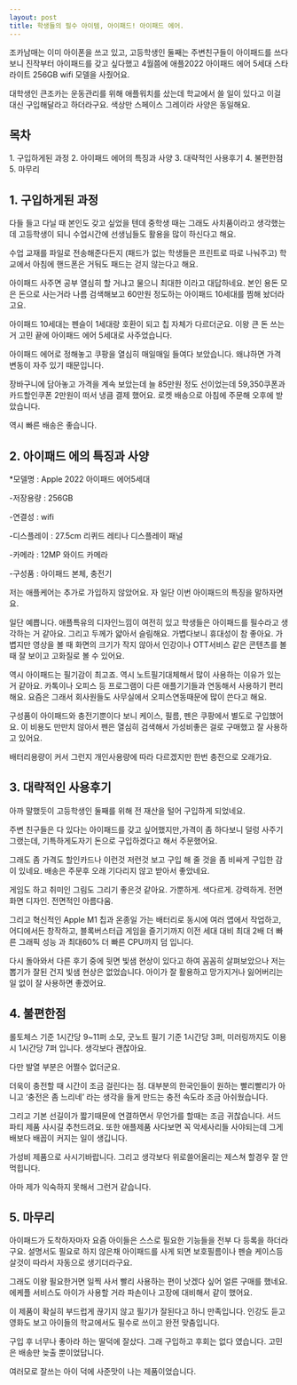 ```yaml
---
layout: post
title: 학생들의 필수 아이템, 아이패드! 아이패드 에어.
---
```


조카남매는 이미 아이폰을 쓰고 있고, 고등학생인 둘째는 주변친구들이 아이패드를 쓰다보니 진작부터 아이패드를 갖고 싶다했고 4월쯤에 애플2022 아이패드 에어 5세대 스타라이트 256GB wifi 모델을 사줬어요.

대학생인 큰조카는 운동관리를 위해 애플워치를 샀는데 학교에서 쓸 일이 있다고 이걸 대신 구입해달라고 하더라구요. 색상만 스페이스 그레이라 사양은 동일해요.


<h2>목차</h2>
1. 구입하게된 과정
2. 아이패드 에어의 특징과 사양
3. 대략적인 사용후기
4. 불편한점
5. 마무리


<h2>1. 구입하게된 과정</h2>
다들 들고 다닐 때 본인도 갖고 싶었을 텐데 중학생 때는 그래도 사치품이라고 생각했는데 고등학생이 되니 수업시간에 선생님들도 활용을 많이 하신다고 해요.

수업 교재를 파일로 전송해준다든지 (패드가 없는 학생들은 프린트로 따로 나눠주고) 학교에서 아침에 핸드폰은 거둬도 패드는 걷지 않는다고 해요.

아이패드 사주면 공부 열심히 할 거냐고 물으니 최대한 이라고 대답하네요.
본인 용돈 모은 돈으로 사는거라 나름 검색해보고 60만원 정도하는 아이패드 10세대를 찜해 놨더라고요.

아이패드 10세대는 펜슬이 1세대랑 호환이 되고 칩 자체가 다르더군요.
이왕 큰 돈 쓰는 거 고민 끝에 아이패드 에어 5세대로 사주었습니다.

아이패드 에어로 정해놓고 쿠팡을 열심히 매일매일 들여다 보았습니다.
왜냐하면 가격 변동이 자주 있기 때문입니다.

장바구니에 담아놓고 가격을 계속 보았는데 늘 85만원 정도 선이었는데 59,350쿠폰과 카드할인쿠폰 2만원이 떠서 냉큼 결제 했어요.
로켓 배송으로 아침에 주문해 오후에 받았습니다.

역시 빠른 배송은 좋습니다.



<h2>2. 아이패드 에의 특징과 사양</h2>
*모델명 : Apple 2022 아이패드 에어5세대

-저장용량 : 256GB

-연결성 : wifi

-디스플레이 : 27.5cm 리퀴드 레티나 디스플레이 패널

-카메라 : 12MP 와이드 카메라

-구성품 : 아이패드 본체, 충전기

저는 애플케어는 추가로 가입하지 않았어요.
자 일단 이번 아이패드의 특징을 말하자면요.

일단 예쁩니다. 애플특유의 디자인느낌이 여전히 있고 학생들은 아이패드를 필수라고 생각하는 거 같아요.
그리고 두께가 얇아서 슬림해요. 가볍다보니 휴대성이 참 좋아요. 가볍지만 영상을 볼 때 화면의 크기가 작지 않아서 인강이나 OTT서비스 같은 콘텐츠를 볼 때 잘 보이고 고화질로 볼 수 있어요.

역시 아이패드는 필기감이 최고죠. 역시 노트필기대체해서 많이 사용하는 이유가 있는 거 같아요.
카톡이나 오피스 등 프로그램이 다른 애플기기들과 연동해서 사용하기 편리해요. 요즘은 그래서 회사원들도 사무실에서 오피스연동때문에 많이 쓴다고 해요.

구성품이 아이패드와 충전기뿐이다 보니 케이스, 필름, 펜은 쿠팡에서 별도로 구입했어요. 이 비용도 만만치 않아서 펜은 열심히 검색해서 가성비좋은 걸로 구매했고 잘 사용하고 있어요.

배터리용량이 커서 그런지 개인사용량에 따라 다르겠지만 한번 충전으로 오래가요.



<h2>3. 대략적인 사용후기</h2>
아까 말했듯이 고등학생인 둘째를 위해 전 재산을 털어 구입하게 되었네요.

주변 친구들은 다 있다는 아이패드를 갖고 싶어했지만,가격이 좀 하다보니 덜렁 사주기 그랬는데, 기특하게도자기 돈으로 구입하겠다고 해서 주문했어요.

그래도 좀 가격도 할인카드나 이런것 저런것 보고 구입 해 줄 것을 좀 비싸게 구입한 감이 있네요.
배송은 주문후 오래 기다리지 않고 받아서 좋았네요.

게임도 하고 취미인 그림도 그리기 좋은것 같아요.
가뿐하게. 색다르게. 강력하게. 전면 화면 디자인. 전면적인 아름다움.

그리고 혁신적인 Apple M1 칩과 온종일 가는 배터리로 동시에 여러 앱에서 작업하고, 어디에서든 창작하고, 블록버스터급 게임을 즐기기까지 이전 세대 대비 최대 2배 더 빠른 그래픽 성능 과 최대60% 더 빠른 CPU까지 덤 입니다.

다시 돌아와서 다른 후기 중에 뒷면 빛샘 현상이 있다고 하여 꼼꼼히 살펴보았으나 저는 뽑기가 잘된 건지 빛샘 현상은 없었습니다.
아이가 잘 활용하고 망가지거나 잃어버리는 일 없이 잘 사용하면 좋겠어요.



<h2>4. 불편한점</h2>
롤토체스 기준 1시간당 9~11퍼 소모, 굿노트 필기 기준 1시간당 3퍼, 미러링까지도 이용시 1시간당 7퍼 입니다. 생각보다 괜찮아요.

다만 발열 부분은 어쩔수 없더군요.

더욱이 충전할 때 시간이 조금 걸린다는 점. 대부분의 한국인들이 원하는 빨리빨리가 아니고 ‘충전은 좀 느리네’ 라는 생각을 들게 만드는 충전 속도라 조금 아쉬웠습니다.

그리고  기본 선길이가 짧기때문에 연결하면서 무언가를 할때는 조금 귀찮습니다. 서드 파티 제품 사시길 추천드려요.
또한 애플제품 사다보면 꼭 악세사리들 사야되는데 그게 배보다 배꼽이 커지는 일이 생깁니다.

가성비 제품으로 사시기바랍니다.
그리고 생각보다 위로쓸어올리는 제스쳐 할경우 잘 안 먹힙니다.

아마 제가 익숙하지 못해서 그런거 같습니다.



<h2>5. 마무리</h2>
아이패드가 도착하자마자 요즘 아이들은 스스로 필요한 기능들을 전부 다 등록을 하더라구요.
설명서도 필요로 하지 않은채 아이패드를 사게 되면 보호필름이나 펜슬 케이스등 살것이 따라서 자동으로 생기더라구요.

그래도 이왕 필요한거면 일찍 사서 빨리 사용하는 편이 낫겠다 싶어 얼른 구매를 했네요.
에케플 서비스도 아이가 사용할 거라 파손이나 고장에 대비해서 같이 했어요.

이 제품이 확실히 부드럽게 끊기지 않고 필기가 잘된다고 하니 만족입니다.
인강도 듣고 영화도 보고 아이들의 학교에서도 필수로 쓰이고 완전 맞춤입니다.

구입 후 너무나 좋아라 하는 딸덕에 잘샀다. 그래 구입하고 후회는 없다 였습니다.
고민은 배송만 늦출 뿐이었답니다.

여러모로 잘쓰는 아이 덕에 사준맛이 나는 제품이었습니다.